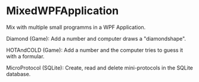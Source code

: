 # MixedWPFApplication
Mix with multiple small programms in a WPF Application.

Diamond (Game):
Add a number and computer draws a "diamondshape".

HOTAndCOLD (Game):
Add a number and the computer tries to guess it with a formular.

MicroProtocol (SQLite):
Create, read and delete mini-protocols in the SQLite database.